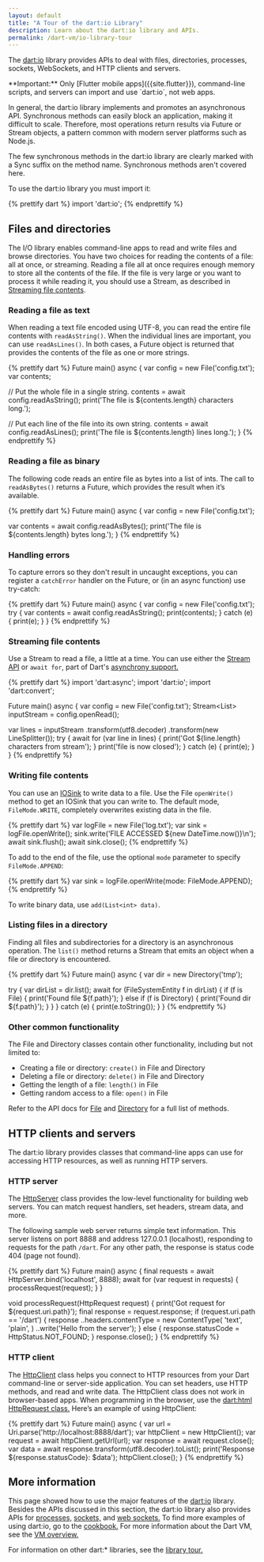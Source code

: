 ```yaml
---
layout: default
title: "A Tour of the dart:io Library"
description: Learn about the dart:io library and APIs.
permalink: /dart-vm/io-library-tour
---
```


The [dart:io][] library provides APIs to deal with
files, directories, processes, sockets, WebSockets, and HTTP
clients and servers.

<div class="alert alert-warning" markdown="1">
  **Important:**
  Only [Flutter mobile apps]({{site.flutter}}), command-line scripts, and servers
  can import and use `dart:io`, not web apps.
</div>

In general, the dart:io library implements and promotes an asynchronous
API. Synchronous methods can easily block an application, making it
difficult to scale. Therefore, most operations return results via Future
or Stream objects, a pattern common with modern server platforms such as
Node.js.

The few synchronous methods in the dart:io library are clearly marked
with a Sync suffix on the method name. Synchronous methods aren't covered here.

To use the dart:io library you must import it:
<?code-excerpt "misc/test/library_tour/io_test.dart (import)"?>
{% prettify dart %}
import 'dart:io';
{% endprettify %}

## Files and directories

The I/O library enables command-line apps to read and write files and
browse directories. You have two choices for reading the contents of a
file: all at once, or streaming. Reading a file all at once requires
enough memory to store all the contents of the file. If the file is very
large or you want to process it while reading it, you should use a
Stream, as described in
[Streaming file contents](#streaming-file-contents).

### Reading a file as text

When reading a text file encoded using UTF-8, you can read the entire
file contents with `readAsString()`. When the individual lines are
important, you can use `readAsLines()`. In both cases, a Future object
is returned that provides the contents of the file as one or more
strings.

<?code-excerpt "misc/test/library_tour/io_test.dart (readAsString)" replace="/\btest_data\///g"?>
{% prettify dart %}
Future main() async {
  var config = new File('config.txt');
  var contents;

  // Put the whole file in a single string.
  contents = await config.readAsString();
  print('The file is ${contents.length} characters long.');

  // Put each line of the file into its own string.
  contents = await config.readAsLines();
  print('The file is ${contents.length} lines long.');
}
{% endprettify %}


### Reading a file as binary

The following code reads an entire file as bytes into a list of ints.
The call to `readAsBytes()` returns a Future, which provides the result
when it’s available.

<?code-excerpt "misc/test/library_tour/io_test.dart (readAsBytes)" replace="/\btest_data\///g"?>
{% prettify dart %}
Future main() async {
  var config = new File('config.txt');

  var contents = await config.readAsBytes();
  print('The file is ${contents.length} bytes long.');
}
{% endprettify %}

### Handling errors

To capture errors so they don't result in uncaught exceptions, you can
register a `catchError` handler on the Future,
or (in an async function) use try-catch:

<?code-excerpt "misc/test/library_tour/io_test.dart (try-catch)" replace="/does-not-exist/config/g"?>
{% prettify dart %}
Future main() async {
  var config = new File('config.txt');
  try {
    var contents = await config.readAsString();
    print(contents);
  } catch (e) {
    print(e);
  }
}
{% endprettify %}

### Streaming file contents

Use a Stream to read a file, a little at a time.
You can use either the [Stream API](/guides/libraries/library-tour#stream)
or `await for`, part of Dart's
[asynchrony support.](/guides/language/language-tour#asynchrony-support)

<?code-excerpt "misc/test/library_tour/io_test.dart (read-from-stream)" replace="/_?test_\w*\/?//g"?>
{% prettify dart %}
import 'dart:async';
import 'dart:io';
import 'dart:convert';

Future main() async {
  var config = new File('config.txt');
  Stream<List<int>> inputStream = config.openRead();

  var lines = inputStream
      .transform(utf8.decoder)
      .transform(new LineSplitter());
  try {
    await for (var line in lines) {
      print('Got ${line.length} characters from stream');
    }
    print('file is now closed');
  } catch (e) {
    print(e);
  }
}
{% endprettify %}

### Writing file contents

You can use an [IOSink][] to
write data to a file. Use the File `openWrite()` method to get an IOSink
that you can write to. The default mode, `FileMode.WRITE`, completely
overwrites existing data in the file.

<?code-excerpt "misc/test/library_tour/io_test.dart (write-file)" replace="/\btest_data\///g"?>
{% prettify dart %}
var logFile = new File('log.txt');
var sink = logFile.openWrite();
sink.write('FILE ACCESSED ${new DateTime.now()}\n');
await sink.flush();
await sink.close();
{% endprettify %}

To add to the end of the file, use the optional `mode` parameter to
specify `FileMode.APPEND`:

<?code-excerpt "misc/test/library_tour/io_test.dart (append)" replace="/_?test_\w*\/?//g"?>
{% prettify dart %}
var sink = logFile.openWrite(mode: FileMode.APPEND);
{% endprettify %}

To write binary data, use `add(List<int> data)`.


### Listing files in a directory

Finding all files and subdirectories for a directory is an asynchronous
operation. The `list()` method returns a Stream that emits an object
when a file or directory is encountered.

<?code-excerpt "misc/test/library_tour/io_test.dart (list-dir)" replace="/\btest_data\b/tmp/g"?>
{% prettify dart %}
Future main() async {
  var dir = new Directory('tmp');

  try {
    var dirList = dir.list();
    await for (FileSystemEntity f in dirList) {
      if (f is File) {
        print('Found file ${f.path}');
      } else if (f is Directory) {
        print('Found dir ${f.path}');
      }
    }
  } catch (e) {
    print(e.toString());
  }
}
{% endprettify %}


### Other common functionality

The File and Directory classes contain other functionality, including
but not limited to:

-   Creating a file or directory: `create()` in File and Directory
-   Deleting a file or directory: `delete()` in File and Directory
-   Getting the length of a file: `length()` in File
-   Getting random access to a file: `open()` in File

Refer to the API docs for [File][] and [Directory][] for a full
list of methods.


## HTTP clients and servers

The dart:io library provides classes that command-line apps can use for
accessing HTTP resources, as well as running HTTP servers.

### HTTP server

The [HttpServer][] class
provides the low-level functionality for building web servers. You can
match request handlers, set headers, stream data, and more.

The following sample web server returns simple text information.
This server listens on port 8888 and address 127.0.0.1 (localhost),
responding to requests for the path `/dart`. For any other path,
the response is status code 404 (page not found).

<?code-excerpt "misc/lib/library_tour/io/http_server.dart" replace="/\b_//g"?>
{% prettify dart %}
Future main() async {
  final requests = await HttpServer.bind('localhost', 8888);
  await for (var request in requests) {
    processRequest(request);
  }
}

void processRequest(HttpRequest request) {
  print('Got request for ${request.uri.path}');
  final response = request.response;
  if (request.uri.path == '/dart') {
    response
      ..headers.contentType = new ContentType(
        'text',
        'plain',
      )
      ..write('Hello from the server');
  } else {
    response.statusCode = HttpStatus.NOT_FOUND;
  }
  response.close();
}
{% endprettify %}

### HTTP client

The [HttpClient][] class
helps you connect to HTTP resources from your Dart command-line or
server-side application. You can set headers, use HTTP methods, and read
and write data. The HttpClient class does not work in browser-based
apps. When programming in the browser, use the
[dart:html HttpRequest class.][HttpRequest]
Here’s an example of using HttpClient:

<?code-excerpt "misc/test/library_tour/io_test.dart (client)"?>
{% prettify dart %}
Future main() async {
  var url = Uri.parse('http://localhost:8888/dart');
  var httpClient = new HttpClient();
  var request = await httpClient.getUrl(url);
  var response = await request.close();
  var data = await response.transform(utf8.decoder).toList();
  print('Response ${response.statusCode}: $data');
  httpClient.close();
}
{% endprettify %}


## More information

This page showed how to use the major features of the [dart:io][] library.
Besides the APIs discussed in this section, the dart:io library also
provides APIs for [processes,][Process] [sockets,][Socket] and
[web sockets.][WebSocket]
To find more examples of using dart:io, go to the
[cookbook.](/dart-vm/dart-by-example)
For more information about the Dart VM, see the
[VM overview.](/dart-vm)

For information on other dart:* libraries, see the
[library tour.][library tour]


[library tour]: /guides/libraries/library-tour
[dart:io]: {{site.dart_api}}/{{site.data.pkg-vers.SDK.channel}}/dart-io/dart-io-library.html
[Directory]: {{site.dart_api}}/{{site.data.pkg-vers.SDK.channel}}/dart-io/Directory-class.html
[File]: {{site.dart_api}}/{{site.data.pkg-vers.SDK.channel}}/dart-io/File-class.html
[HttpClient]: {{site.dart_api}}/{{site.data.pkg-vers.SDK.channel}}/dart-io/HttpClient-class.html
[HttpRequest]: {{site.dart_api}}/{{site.data.pkg-vers.SDK.channel}}/dart-html/HttpRequest-class.html
[HttpServer]: {{site.dart_api}}/{{site.data.pkg-vers.SDK.channel}}/dart-io/HttpServer-class.html
[IOSink]: {{site.dart_api}}/{{site.data.pkg-vers.SDK.channel}}/dart-io/IOSink-class.html
[Process]: {{site.dart_api}}/{{site.data.pkg-vers.SDK.channel}}/dart-io/Process-class.html
[Socket]: {{site.dart_api}}/{{site.data.pkg-vers.SDK.channel}}/dart-io/Socket-class.html
[WebSocket]: {{site.dart_api}}/{{site.data.pkg-vers.SDK.channel}}/dart-io/WebSocket-class.html

